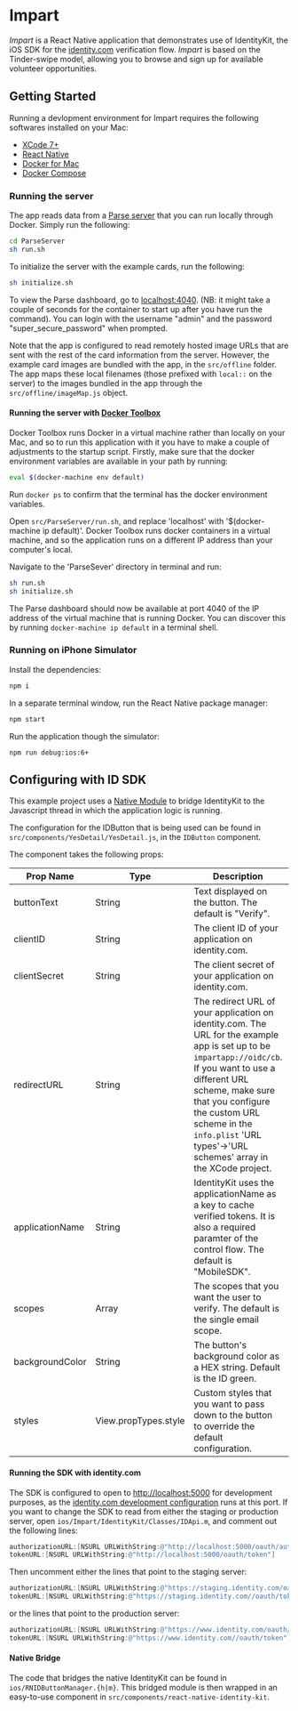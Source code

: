 # Impart

*Impart* is a React Native application that demonstrates use of IdentityKit, the iOS SDK for the [identity.com](https://www.identity.com) verification flow. *Impart* is based on the Tinder-swipe model, allowing you to browse and sign up for available volunteer opportunities.

## Getting Started

Running a devlopment environment for Impart requires the following softwares installed on your Mac:
 - [XCode 7+](https://itunes.apple.com/us/app/xcode/id497799835?mt=12)
 - [React Native](https://facebook.github.io/react-native/docs/getting-started.html)
 - [Docker for Mac](https://docs.docker.com/engine/installation/mac/)
 - [Docker Compose](https://docs.docker.com/compose/install/)

### Running the server

The app reads data from a [Parse server](https://github.com/ParsePlatform/parse-server) that you can run locally through Docker. Simply run the following:
```bash
cd ParseServer
sh run.sh
```

To initialize the server with the example cards, run the following: 
```bash
sh initialize.sh
```

To view the Parse dashboard, go to [localhost:4040](http://localhost:4040). (NB: it might take a couple of seconds for the container to start up after you have run the command). You can login with the username "admin" and the password "super_secure_password" when prompted.

Note that the app is configured to read remotely hosted image URLs that are sent with the rest of the card information from the server. However, the example card images are bundled with the app, in the `src/offline` folder. The app maps these local filenames (those prefixed with `local::` on the server) to the images bundled in the app through the `src/offline/imageMap.js` object.

#### Running the server with [Docker Toolbox](https://www.docker.com/products/docker-toolbox)

Docker Toolbox runs Docker in a virtual machine rather than locally on your Mac, and so to run this application with it you have to make a couple of adjustments to the startup script. Firstly, make sure that the docker environment variables are available in your path by running:
```bash
eval $(docker-machine env default)
```
Run `docker ps` to confirm that the terminal has the docker environment variables.

Open `src/ParseServer/run.sh`, and replace 'localhost' with '$(docker-machine ip default)'. Docker Toolbox runs docker containers in a virtual machine, and so the application runs on a different IP address than your computer's local.

Navigate to the 'ParseSever' directory in terminal and run:
```bash
sh run.sh
sh initialize.sh
```

The Parse dashboard should now be available at port 4040 of the IP address of the virtual machine that is running Docker. You can discover this by running `docker-machine ip default` in a terminal shell.

### Running on iPhone Simulator
Install the dependencies:
```bash
npm i
```
In a separate terminal window, run the React Native package manager:
```bash
npm start
```
Run the application though the simulator:
```
npm run debug:ios:6+
``` 

## Configuring with ID SDK

This example project uses a [Native Module](https://facebook.github.io/react-native/docs/native-modules-ios.html) to bridge IdentityKit to the Javascript thread in which the application logic is running.

The configuration for the IDButton that is being used can be found in `src/components/YesDetail/YesDetail.js`, in the `IDButton` component.

The component takes the following props:

| Prop Name | Type | Description | Required |
| --------- | ---- | ----------- | -------- |
| buttonText | String | Text displayed on the button. The default is "Verify". |  |
| clientID | String | The client ID of your application on identity.com. | √ |
| clientSecret | String | The client secret of your application on identity.com. | √ |
| redirectURL | String | The redirect URL of your application on identity.com. The URL for the example app is set up to be `impartapp://oidc/cb`. If you want to use a different URL scheme, make sure that you configure the custom URL scheme in the `info.plist` 'URL types'->'URL schemes' array in the XCode project. | √ |
| applicationName | String | IdentityKit uses the applicationName as a key to cache verified tokens. It is also a required paramter of the control flow. The default is "MobileSDK". | √ |
| scopes | Array <String> | The scopes that you want the user to verify. The default is the single email scope. | √ |
| backgroundColor | String | The button's background color as a HEX string. Default is the ID green. | |
| styles | View.propTypes.style | Custom styles that you want to pass down to the button to override the default configuration. | |

#### Running the SDK with identity.com 

The SDK is configured to open to [http://localhost:5000]() for development purposes, as the [identity.com development configuration](https://github.com/identity-dev/identity) runs at this port. If you want to change the SDK to read from either the staging or production server, open `ios/Impart/IdentityKit/Classes/IDApi.m`, and comment out the following lines:

```objective-c
authorizationURL:[NSURL URLWithString:@"http://localhost:5000/oauth/authorize"]
tokenURL:[NSURL URLWithString:@"http://localhost:5000/oauth/token"]
```

Then uncomment either the lines that point to the staging server:

```objective-c
authorizationURL:[NSURL URLWithString:@"https://staging.identity.com/oauth/authorize"]
tokenURL:[NSURL URLWithString:@"https://staging.identity.com//oauth/token"]
```

or the lines that point to the production server:

```objective-c
authorizationURL:[NSURL URLWithString:@"https://www.identity.com/oauth/authorize"]
tokenURL:[NSURL URLWithString:@"https://www.identity.com//oauth/token"]
```

#### Native Bridge

The code that bridges the native IdentityKit can be found in `ios/RNIDButtonManager.{h|m}`. This bridged module is then wrapped in an easy-to-use component in `src/components/react-native-identity-kit`.

## 
